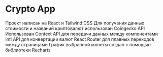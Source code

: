 # Crypto App

Проект написан на React и Tailwind CSS
Для получения данных стоимости и названий криптовалют использован Coingecko API
Использован Context API для передачи данных между компонентами
Intl API для конвертации валют
React Router для плавных переходов между страницами
График выбранной монеты создан с помощью библиотеки Recharts
